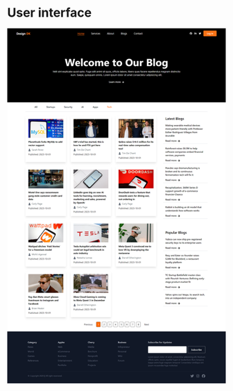 # User interface

<img src="./src//assets/screencapture-localhost-5173-2024-08-25-22_46_51.png" alt="" />


